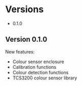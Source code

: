 # Versions

  - 0.1.0

## Version 0.1.0

New features:

- Colour sensor enclosure
- Calibration functions
- Colour detection functions
- TCS3200 colour sensor library
